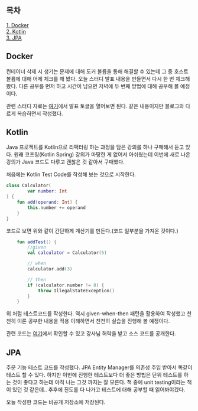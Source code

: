 ## 목차
[1. Docker](#docker)   
[2. Kotlin](#kotlin)   
[3. JPA](#jpa)   

## Docker
컨테이너 삭제 시 생기는 문제에 대해 도커 볼륨을 통해 해결할 수 있는데 그 중 호스트 볼륨에 대해 어제 체크를 해 봤다. 오늘 스터디 발표 내용을 만들면서 다시 한 번 체크해 봤다. 다른 공부를 먼저 하고 시간이 남으면 저녁에 두 번째 방법에 대해 공부해 볼 예정이다.

관련 스터디 자료는 [여기](https://ohju96.notion.site/1-429b50baf9354883974a8251b318f8d0)에서 발표 토글을 열어보면 된다. 같은 내용이지만 블로그와 다르게 복습하면서 작성했다.

## Kotlin
Java 프로젝트를 Kotlin으로 리팩터링 하는 과정을 담은 강의를 하나 구매해서 듣고 있다. 원래 코프링(Kotlin Spring) 강의가 마땅한 게 없어서 아쉬웠는데 이번에 새로 나온 강의가 Java 코드도 다루고 괜찮은 것 같아서 구매했다.

처음에는 Kotlin Test Code를 작성해 보는 것으로 시작한다.

```kotlin
class Calculator(
        var number: Int
) {
    fun add(operand: Int) {
        this.number += operand
    }
}
```
코드로 보면 위와 같이 간단하게 계산기를 만든다.(코드 일부분을 가져온 것이다.)

```kotlin
    fun addTest() {
        //given
        val calculator = Calculator(5)

        // when
        calculator.add(3)

        // then
        if (calculator.number != 8) {
            throw IllegalStateException()
        }
    }
```
위 처럼 테스트코드를 작성한다. 역시 given-when-then 패턴을 활용하여 작성했고 천천히 이론 공부한 내용을 적용 이해하면서 천천히 실습을 진행해 볼 예정이다.

관련 코드는 [여기](https://github.com/ohju96/Kotlin-Spring-JavaCodeRefactoring/commits/main#:~:text=Commits%20on%20Aug%2019%2C%202022)에서 확인할 수 있고 강사님 허락을 받고 소스 코드를 공개한다.

## JPA
주문 기능 테스트 코드를 작성했다. JPA Entity Manager를 의존성 주입 받아서 똑같이 테스트 할 수 있다. 하지만 이번에 진행한 테스트보다 더 좋은 방법은 단위 테스트를 하는 것이 좋다고 하는데 아직 나는 그것 까지는 잘 모른다. 책 중에 unit testing이라는 책이 있던 것 같은데.. 추후에 진도를 다 나가고 테스트에 대해 공부할 때 읽어봐야겠다.

오늘 작성한 코드는 비공개 저장소에 저장된다.